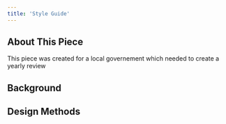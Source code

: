 ```yaml
---
title: 'Style Guide'
---
```


## About This Piece

This piece was created for a local governement which needed to create a yearly review

## Background


## Design Methods